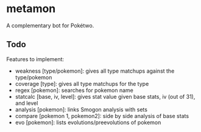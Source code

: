 # metamon

A complementary bot for Pokétwo.

## Todo

Features to implement:

- weakness [type/pokemon]: gives all type matchups against the type/pokemon
- coverage [type]: gives all type matchups for the type
- regex [pokemon]: searches for pokemon name
- statcalc [base, iv, level]: gives stat value given base stats, iv (out of 31), and level
- analysis [pokemon]: links Smogon analysis with sets
- compare [pokemon 1, pokemon2]: side by side analysis of base stats
- evo [pokemon]: lists evolutions/preevolutions of pokemon